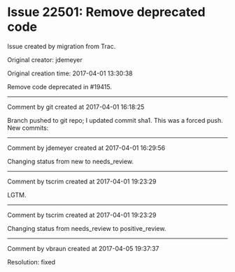 # Issue 22501: Remove deprecated code

Issue created by migration from Trac.

Original creator: jdemeyer

Original creation time: 2017-04-01 13:30:38

Remove code deprecated in #19415.


---

Comment by git created at 2017-04-01 16:18:25

Branch pushed to git repo; I updated commit sha1. This was a forced push. New commits:


---

Comment by jdemeyer created at 2017-04-01 16:29:56

Changing status from new to needs_review.


---

Comment by tscrim created at 2017-04-01 19:23:29

LGTM.


---

Comment by tscrim created at 2017-04-01 19:23:29

Changing status from needs_review to positive_review.


---

Comment by vbraun created at 2017-04-05 19:37:37

Resolution: fixed
